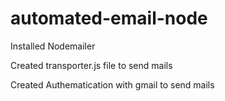 # automated-email-node

Installed Nodemailer

Created transporter.js file to send mails

Created Authematication with gmail to send mails

